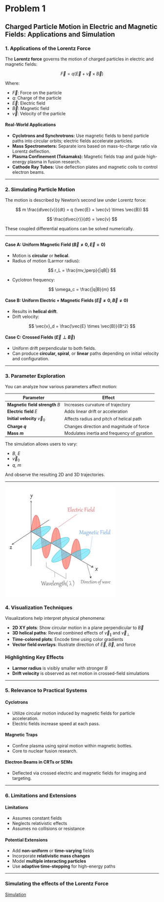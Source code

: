 # Problem 1

## **Charged Particle Motion in Electric and Magnetic Fields: Applications and Simulation**

### **1. Applications of the Lorentz Force**

The **Lorentz force** governs the motion of charged particles in electric and magnetic fields:

$$
\vec{F} = q (\vec{E} + \vec{v} \times \vec{B})
$$

Where:

* $\vec{F}$: Force on the particle
* $q$: Charge of the particle
* $\vec{E}$: Electric field
* $\vec{B}$: Magnetic field
* $\vec{v}$: Velocity of the particle

#### **Real-World Applications**

* **Cyclotrons and Synchrotrons:** Use magnetic fields to bend particle paths into circular orbits; electric fields accelerate particles.
* **Mass Spectrometers:** Separate ions based on mass-to-charge ratio via Lorentz deflection.
* **Plasma Confinement (Tokamaks):** Magnetic fields trap and guide high-energy plasma in fusion research.
* **Cathode Ray Tubes:** Use deflection plates and magnetic coils to control electron beams.

---

### **2. Simulating Particle Motion**

The motion is described by Newton’s second law under Lorentz force:

$$
m \frac{d\vec{v}}{dt} = q (\vec{E} + \vec{v} \times \vec{B})
$$

$$
\frac{d\vec{r}}{dt} = \vec{v}
$$

These coupled differential equations can be solved numerically.

---

#### **Case A: Uniform Magnetic Field ($\vec{B} \ne 0, \vec{E} = 0$)**

* Motion is **circular** or **helical**.
* Radius of motion (Larmor radius):

$$
r_L = \frac{mv_\perp}{|qB|}
$$

* Cyclotron frequency:

$$
\omega_c = \frac{|q|B}{m}
$$

#### **Case B: Uniform Electric + Magnetic Fields ($\vec{E} \ne 0, \vec{B} \ne 0$)**

* Results in **helical drift**.
* Drift velocity:

$$
\vec{v}_d = \frac{\vec{E} \times \vec{B}}{B^2}
$$

#### **Case C: Crossed Fields ($\vec{E} \perp \vec{B}$)**

* Uniform drift perpendicular to both fields.
* Can produce **circular, spiral**, or **linear** paths depending on initial velocity and configuration.

---

### **3. Parameter Exploration**

You can analyze how various parameters affect motion:

| Parameter                        | Effect                                      |
| -------------------------------- | ------------------------------------------- |
| **Magnetic field strength** $B$  | Increases curvature of trajectory           |
| **Electric field** $E$           | Adds linear drift or acceleration           |
| **Initial velocity** $\vec{v}_0$ | Affects radius and pitch of helical path    |
| **Charge $q$**                   | Changes direction and magnitude of force    |
| **Mass $m$**                     | Modulates inertia and frequency of gyration |

The simulation allows users to vary:

* $B$, $E$
* $\vec{v}_0$
* $q$, $m$

And observe the resulting 2D and 3D trajectories.

---

![alt text](360_F_142819305_zazuHLLzGg5a5GIVuBVUEu5PTsniLoHB.jpg)

### **4. Visualization Techniques**

Visualizations help interpret physical phenomena:

* **2D XY plots**: Show circular motion in a plane perpendicular to $\vec{B}$
* **3D helical paths**: Reveal combined effects of $\vec{v}_\parallel$ and $\vec{v}_\perp$
* **Time-colored plots**: Encode time using color gradients
* **Vector field overlays**: Illustrate direction of $\vec{E}$, $\vec{B}$, and force

### **Highlighting Key Effects**

* **Larmor radius** is visibly smaller with stronger $B$
* **Drift velocity** is observed as net motion in crossed-field simulations

---

### **5. Relevance to Practical Systems**

#### **Cyclotrons**

* Utilize circular motion induced by magnetic fields for particle acceleration.
* Electric fields increase speed at each pass.

#### **Magnetic Traps**

* Confine plasma using spiral motion within magnetic bottles.
* Core to nuclear fusion research.

#### **Electron Beams in CRTs or SEMs**

* Deflected via crossed electric and magnetic fields for imaging and targeting.

---

### **6. Limitations and Extensions**

#### **Limitations**

* Assumes constant fields
* Neglects relativistic effects
* Assumes no collisions or resistance

#### **Potential Extensions**

* Add **non-uniform** or **time-varying** fields
* Incorporate **relativistic mass changes**
* Model **multiple interacting particles**
* Use **adaptive time-stepping** for high-energy paths

---

### Simulating the effects of the Lorentz Force
[Simulation](project1.html)